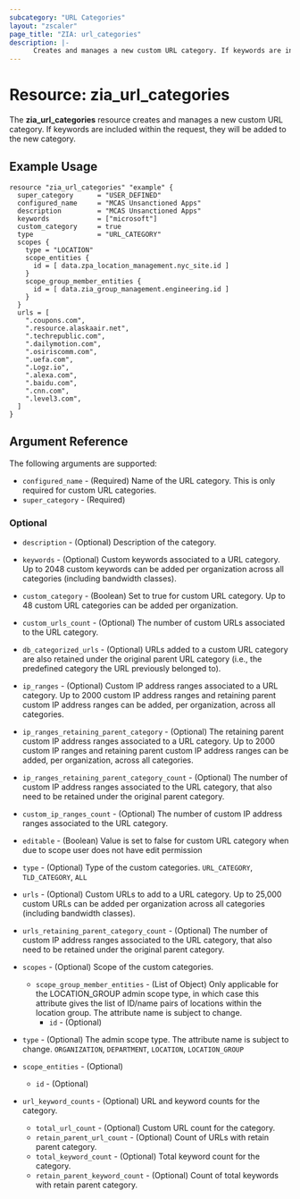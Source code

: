 ```yaml
---
subcategory: "URL Categories"
layout: "zscaler"
page_title: "ZIA: url_categories"
description: |-
      Creates and manages a new custom URL category. If keywords are included within the request, they will be added to the new category.
---
```


# Resource: zia_url_categories

The **zia_url_categories** resource creates and manages a new custom URL category. If keywords are included within the request, they will be added to the new category.

## Example Usage

```hcl
resource "zia_url_categories" "example" {
  super_category      = "USER_DEFINED"
  configured_name     = "MCAS Unsanctioned Apps"
  description         = "MCAS Unsanctioned Apps"
  keywords            = ["microsoft"]
  custom_category     = true
  type                = "URL_CATEGORY"
  scopes {
    type = "LOCATION"
    scope_entities {
      id = [ data.zpa_location_management.nyc_site.id ]
    }
    scope_group_member_entities {
      id = [ data.zia_group_management.engineering.id ]
    }
  }
  urls = [
    ".coupons.com",
    ".resource.alaskaair.net",
    ".techrepublic.com",
    ".dailymotion.com",
    ".osiriscomm.com",
    ".uefa.com",
    ".Logz.io",
    ".alexa.com",
    ".baidu.com",
    ".cnn.com",
    ".level3.com",
  ]
}
```

## Argument Reference

The following arguments are supported:

* `configured_name` - (Required) Name of the URL category. This is only required for custom URL categories.
* `super_category` - (Required)

### Optional

* `description` - (Optional) Description of the category.
* `keywords` - (Optional) Custom keywords associated to a URL category. Up to 2048 custom keywords can be added per organization across all categories (including bandwidth classes).
* `custom_category` - (Boolean) Set to true for custom URL category. Up to 48 custom URL categories can be added per organization.
* `custom_urls_count` - (Optional) The number of custom URLs associated to the URL category.
* `db_categorized_urls` - (Optional) URLs added to a custom URL category are also retained under the original parent URL category (i.e., the predefined category the URL previously belonged to).
* `ip_ranges` - (Optional) Custom IP address ranges associated to a URL category. Up to 2000 custom IP address ranges and retaining parent custom IP address ranges can be added, per organization, across all categories.
* `ip_ranges_retaining_parent_category` - (Optional) The retaining parent custom IP address ranges associated to a URL category. Up to 2000 custom IP ranges and retaining parent custom IP address ranges can be added, per organization, across all categories.
* `ip_ranges_retaining_parent_category_count` - (Optional) The number of custom IP address ranges associated to the URL category, that also need to be retained under the original parent category.
* `custom_ip_ranges_count` - (Optional) The number of custom IP address ranges associated to the URL category.
* `editable` - (Boolean) Value is set to false for custom URL category when due to scope user does not have edit permission
* `type` - (Optional) Type of the custom categories. `URL_CATEGORY`, `TLD_CATEGORY`, `ALL`
* `urls` - (Optional) Custom URLs to add to a URL category. Up to 25,000 custom URLs can be added per organization across all categories (including bandwidth classes).
* `urls_retaining_parent_category_count` - (Optional) The number of custom IP address ranges associated to the URL category, that also need to be retained under the original parent category.

* `scopes` - (Optional) Scope of the custom categories.
  * `scope_group_member_entities` - (List of Object) Only applicable for the LOCATION_GROUP admin scope type, in which case this attribute gives the list of ID/name pairs of locations within the location group. The attribute name is subject to change.
    * `id` - (Optional)

* `type` - (Optional) The admin scope type. The attribute name is subject to change. `ORGANIZATION`, `DEPARTMENT`, `LOCATION`, `LOCATION_GROUP`

* `scope_entities` - (Optional)
  * `id` - (Optional)

* `url_keyword_counts` - (Optional) URL and keyword counts for the category.
  * `total_url_count` - (Optional) Custom URL count for the category.
  * `retain_parent_url_count` - (Optional) Count of URLs with retain parent category.
  * `total_keyword_count` - (Optional) Total keyword count for the category.
  * `retain_parent_keyword_count` - (Optional) Count of total keywords with retain parent category.
